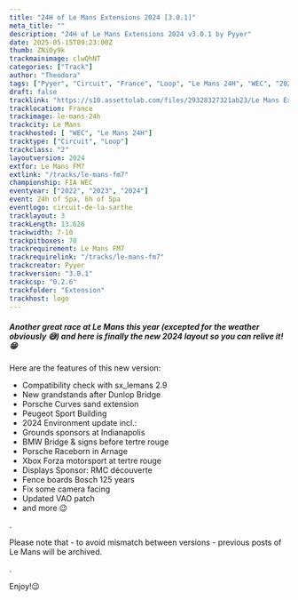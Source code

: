 ```yaml
---
title: "24H of Le Mans Extensions 2024 [3.0.1]"
meta_title: ""
description: "24H of Le Mans Extensions 2024 v3.0.1 by Pyyer"
date: 2025-05-15T09:23:00Z
thumb: ZNiOy9k
trackmainimage: clwQhNT
categories: ["Track"]
author: "Theodora"
tags: ["Pyyer", "Circuit", "France", "Loop", "Le Mans 24H", "WEC", "2024"]
draft: false
tracklink: "https://s10.assettolab.com/files/29328327321ab23/Le Mans Extension 3.0.1.zip"
tracklocation: France
trackimage: le-mans-24h
trackcity: Le Mans
trackhosted: [ "WEC", "Le Mans 24H"]
tracktype: ["Circuit", "Loop"]
trackclass: "2" 
layoutversion: 2024
extfor: Le Mans FM7
extlink: "/tracks/le-mans-fm7"
championship: FIA WEC
eventyear: ["2022", "2023", "2024"]
event: 24h of Spa, 6h of Spa
eventlogo: circuit-de-la-sarthe
tracklayout: 3
trackLength: 13.626
trackwidth: 7-10
trackpitboxes: 70
trackrequirement: Le Mans FM7
trackrequirelink: "/tracks/le-mans-fm7"
trackcreator: Pyyer
trackversion: "3.0.1"
trackcsp: "0.2.6"
trackfolder: "Extension"
trackhost: logo
---
```


##### Another great race at Le Mans this year (excepted for the weather obviously 😅) and here is finally the new 2024 layout so you can relive it! 😁

Here are the features of this new version:

- Compatibility check with sx_lemans 2.9
- New grandstands after Dunlop Bridge
- Porsche Curves sand extension
- Peugeot Sport Building
- 2024 Environment update incl.:
-  Grounds sponsors at Indianapolis
-  BMW Bridge & signs before tertre rouge
-  Porsche Raceborn in Arnage
-  Xbox Forza motorsport at tertre rouge
-  Displays Sponsor: RMC découverte
-  Fence boards Bosch 125 years
- Fix some camera facing
- Updated VAO patch
- and more 😉

.

Please note that - to avoid mismatch between versions - previous posts of Le Mans will be archived.

.

Enjoy!😉